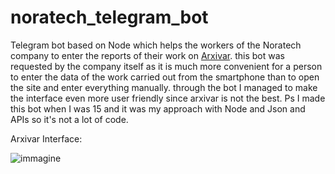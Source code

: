 # noratech_telegram_bot
Telegram bot based on Node which helps the workers of the Noratech company to enter the reports of their work on [Arxivar](https://www.arxivar.it).
this bot was requested by the company itself as it is much more convenient for a person to enter the data of the work carried out from the smartphone than to open the site and enter everything manually. 
through the bot I managed to make the interface even more user friendly since arxivar is not the best.
Ps I made this bot when I was 15 and it was my approach with Node and Json and APIs so it's not a lot of code.

Arxivar Interface:




![immagine](https://github.com/decoder338/noratech_telegram_bot/assets/71758759/23118c33-03a4-4321-96aa-aa0c1a9d141e)
